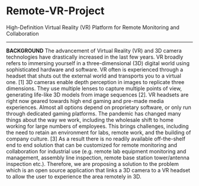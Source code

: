 # Remote-VR-Project
High-Definition Virtual Reality (VR) Platform for Remote Monitoring  and Collaboration
_______________________________________________________________________________________________________________________
**BACKGROUND**
The advancement of Virtual Reality (VR) and 3D camera technologies have drastically increased in the last few years. VR broadly refers to immersing yourself in a three-dimensional (3D) digital world using sophisticated hardware and software. VR often is experienced through a headset that shuts out the external world and transports you to a virtual one. [1] 3D cameras enable depth perception in images to replicate three dimensions. They use multiple lenses to capture multiple points of view, generating life-like 3D models from image sequences [2]. VR headsets are right now geared towards high end gaming and pre-made media experiences. Almost all options depend on proprietary software, or only run through dedicated gaming platforms. The pandemic has changed many things about the way we work, including the wholesale shift to home working for large numbers of employees. This brings challenges, including the need to retain an environment for labs, remote work, and the building of company culture. [3] As a result there is no readily available off-the-shelf end to end solution that can be customized for remote monitoring and collaboration for industrial use (e.g. remote lab equipment monitoring and management, assembly line inspection, remote base station tower/antenna inspection etc.). Therefore, we are proposing a solution to the problem which is an open source application that links a 3D camera to a VR headset to allow the user to experience the area remotely in 3D. 


